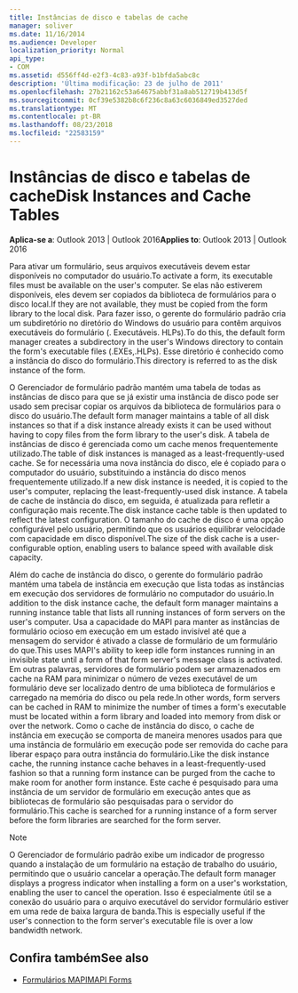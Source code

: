 ```yaml
---
title: Instâncias de disco e tabelas de cache
manager: soliver
ms.date: 11/16/2014
ms.audience: Developer
localization_priority: Normal
api_type:
- COM
ms.assetid: d556ff4d-e2f3-4c83-a93f-b1bfda5abc8c
description: 'Última modificação: 23 de julho de 2011'
ms.openlocfilehash: 27b21162c53a64675abbf31a8ab512719b413d5f
ms.sourcegitcommit: 0cf39e5382b8c6f236c8a63c6036849ed3527ded
ms.translationtype: MT
ms.contentlocale: pt-BR
ms.lasthandoff: 08/23/2018
ms.locfileid: "22583159"
---
```

# <a name="disk-instances-and-cache-tables"></a><span data-ttu-id="3729e-103">Instâncias de disco e tabelas de cache</span><span class="sxs-lookup"><span data-stu-id="3729e-103">Disk Instances and Cache Tables</span></span>

<span data-ttu-id="3729e-104">**Aplica-se a**: Outlook 2013 | Outlook 2016</span><span class="sxs-lookup"><span data-stu-id="3729e-104">**Applies to**: Outlook 2013 | Outlook 2016</span></span> 
  
<span data-ttu-id="3729e-105">Para ativar um formulário, seus arquivos executáveis devem estar disponíveis no computador do usuário.</span><span class="sxs-lookup"><span data-stu-id="3729e-105">To activate a form, its executable files must be available on the user's computer.</span></span> <span data-ttu-id="3729e-106">Se elas não estiverem disponíveis, eles devem ser copiados da biblioteca de formulários para o disco local.</span><span class="sxs-lookup"><span data-stu-id="3729e-106">If they are not available, they must be copied from the form library to the local disk.</span></span> <span data-ttu-id="3729e-107">Para fazer isso, o gerente do formulário padrão cria um subdiretório no diretório do Windows do usuário para contêm arquivos executáveis do formulário (. Executáveis. HLPs).</span><span class="sxs-lookup"><span data-stu-id="3729e-107">To do this, the default form manager creates a subdirectory in the user's Windows directory to contain the form's executable files (.EXEs,.HLPs).</span></span> <span data-ttu-id="3729e-108">Esse diretório é conhecido como a instância do disco do formulário.</span><span class="sxs-lookup"><span data-stu-id="3729e-108">This directory is referred to as the disk instance of the form.</span></span>
  
<span data-ttu-id="3729e-109">O Gerenciador de formulário padrão mantém uma tabela de todas as instâncias de disco para que se já existir uma instância de disco pode ser usado sem precisar copiar os arquivos da biblioteca de formulários para o disco do usuário.</span><span class="sxs-lookup"><span data-stu-id="3729e-109">The default form manager maintains a table of all disk instances so that if a disk instance already exists it can be used without having to copy files from the form library to the user's disk.</span></span> <span data-ttu-id="3729e-110">A tabela de instâncias de disco é gerenciada como um cache menos frequentemente utilizado.</span><span class="sxs-lookup"><span data-stu-id="3729e-110">The table of disk instances is managed as a least-frequently-used cache.</span></span> <span data-ttu-id="3729e-111">Se for necessária uma nova instância do disco, ele é copiado para o computador do usuário, substituindo a instância do disco menos frequentemente utilizado.</span><span class="sxs-lookup"><span data-stu-id="3729e-111">If a new disk instance is needed, it is copied to the user's computer, replacing the least-frequently-used disk instance.</span></span> <span data-ttu-id="3729e-112">A tabela de cache de instância do disco, em seguida, é atualizada para refletir a configuração mais recente.</span><span class="sxs-lookup"><span data-stu-id="3729e-112">The disk instance cache table is then updated to reflect the latest configuration.</span></span> <span data-ttu-id="3729e-113">O tamanho do cache de disco é uma opção configurável pelo usuário, permitindo que os usuários equilibrar velocidade com capacidade em disco disponível.</span><span class="sxs-lookup"><span data-stu-id="3729e-113">The size of the disk cache is a user-configurable option, enabling users to balance speed with available disk capacity.</span></span>
  
<span data-ttu-id="3729e-114">Além do cache de instância do disco, o gerente do formulário padrão mantém uma tabela de instância em execução que lista todas as instâncias em execução dos servidores de formulário no computador do usuário.</span><span class="sxs-lookup"><span data-stu-id="3729e-114">In addition to the disk instance cache, the default form manager maintains a running instance table that lists all running instances of form servers on the user's computer.</span></span> <span data-ttu-id="3729e-115">Usa a capacidade do MAPI para manter as instâncias de formulário ocioso em execução em um estado invisível até que a mensagem do servidor é ativado a classe de formulário de um formulário do que.</span><span class="sxs-lookup"><span data-stu-id="3729e-115">This uses MAPI's ability to keep idle form instances running in an invisible state until a form of that form server's message class is activated.</span></span> <span data-ttu-id="3729e-116">Em outras palavras, servidores de formulário podem ser armazenados em cache na RAM para minimizar o número de vezes executável de um formulário deve ser localizado dentro de uma biblioteca de formulários e carregado na memória do disco ou pela rede.</span><span class="sxs-lookup"><span data-stu-id="3729e-116">In other words, form servers can be cached in RAM to minimize the number of times a form's executable must be located within a form library and loaded into memory from disk or over the network.</span></span> <span data-ttu-id="3729e-117">Como o cache de instância do disco, o cache de instância em execução se comporta de maneira menores usados para que uma instância de formulário em execução pode ser removida do cache para liberar espaço para outra instância do formulário.</span><span class="sxs-lookup"><span data-stu-id="3729e-117">Like the disk instance cache, the running instance cache behaves in a least-frequently-used fashion so that a running form instance can be purged from the cache to make room for another form instance.</span></span> <span data-ttu-id="3729e-118">Este cache é pesquisado para uma instância de um servidor de formulário em execução antes que as bibliotecas de formulário são pesquisadas para o servidor do formulário.</span><span class="sxs-lookup"><span data-stu-id="3729e-118">This cache is searched for a running instance of a form server before the form libraries are searched for the form server.</span></span>
  
> [!NOTE]
> <span data-ttu-id="3729e-119">O Gerenciador de formulário padrão exibe um indicador de progresso quando a instalação de um formulário na estação de trabalho do usuário, permitindo que o usuário cancelar a operação.</span><span class="sxs-lookup"><span data-stu-id="3729e-119">The default form manager displays a progress indicator when installing a form on a user's workstation, enabling the user to cancel the operation.</span></span> <span data-ttu-id="3729e-120">Isso é especialmente útil se a conexão do usuário para o arquivo executável do servidor formulário estiver em uma rede de baixa largura de banda.</span><span class="sxs-lookup"><span data-stu-id="3729e-120">This is especially useful if the user's connection to the form server's executable file is over a low bandwidth network.</span></span> 
  
## <a name="see-also"></a><span data-ttu-id="3729e-121">Confira também</span><span class="sxs-lookup"><span data-stu-id="3729e-121">See also</span></span>

- [<span data-ttu-id="3729e-122">Formulários MAPI</span><span class="sxs-lookup"><span data-stu-id="3729e-122">MAPI Forms</span></span>](mapi-forms.md)

